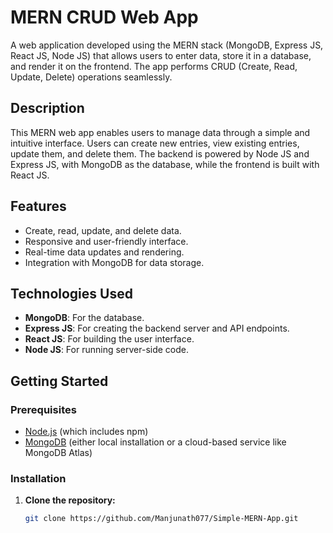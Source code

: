 # MERN CRUD Web App

A web application developed using the MERN stack (MongoDB, Express JS, React JS, Node JS) that allows users to enter data, store it in a database, and render it on the frontend. The app performs CRUD (Create, Read, Update, Delete) operations seamlessly.

## Description

This MERN web app enables users to manage data through a simple and intuitive interface. Users can create new entries, view existing entries, update them, and delete them. The backend is powered by Node JS and Express JS, with MongoDB as the database, while the frontend is built with React JS.

## Features

- Create, read, update, and delete data.
- Responsive and user-friendly interface.
- Real-time data updates and rendering.
- Integration with MongoDB for data storage.

## Technologies Used

- **MongoDB**: For the database.
- **Express JS**: For creating the backend server and API endpoints.
- **React JS**: For building the user interface.
- **Node JS**: For running server-side code.

## Getting Started

### Prerequisites

- [Node.js](https://nodejs.org/) (which includes npm)
- [MongoDB](https://www.mongodb.com/) (either local installation or a cloud-based service like MongoDB Atlas)

### Installation

1. **Clone the repository:**

   ```sh
   git clone https://github.com/Manjunath077/Simple-MERN-App.git
